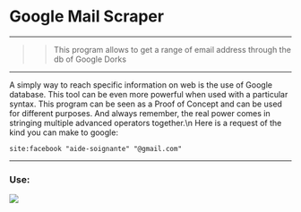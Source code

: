 # Google Mail Scraper
---------------------------------------------------------------------------------------------
>> This program allows to get a range of email address through the db of Google Dorks
---------------------------------------------------------------------------------------------
A simply way to reach specific information on web is the use of Google database. This tool can be even more powerful when used with a particular syntax. This program can be seen as a Proof of Concept and can be used for different purposes. And always remember, the real power comes in stringing multiple advanced operators together.\n
Here is a request of the kind you can make to google: 
```
site:facebook "aide-soignante" "@gmail.com"
```
---------------------------------------------------------------------------------------------
### Use:
![](https://i.ibb.co/3SMSzrH/rf.gif)

